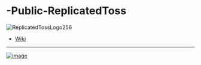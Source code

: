# -Public-ReplicatedToss

![ReplicatedTossLogo256](https://github.com/Klian326/-Public-ReplicatedToss/assets/48155922/89709823-612e-4a47-a8df-6e383593da9b)

* [Wiki](https://github.com/Klian326/-Public-ReplicatedToss/wiki)

***

[![image](https://user-images.githubusercontent.com/48155922/229132365-25a106e6-1f63-49c0-a3b6-a9c1bd7f051b.png)](https://discord.gg/DQRFRJMvQJ)
